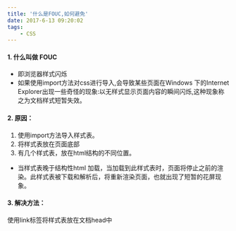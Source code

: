 ```yaml
---
title: '什么是FOUC,如何避免'
date: 2017-6-13 09:20:02
tags:
    - CSS
---
```


#### 1. 什么叫做 FOUC
- 即浏览器样式闪烁
- 如果使用import方法对css进行导入,会导致某些页面在Windows 下的Internet Explorer出现一些奇怪的现象:以无样式显示页面内容的瞬间闪烁,这种现象称之为文档样式短暂失效。

#### 2. 原因：
1. 使用import方法导入样式表。
2. 将样式表放在页面底部
3. 有几个样式表，放在html结构的不同位置。
- 当样式表晚于结构性html 加载，当加载到此样式表时，页面将停止之前的渲染。此样式表被下载和解析后，将重新渲染页面，也就出现了短暂的花屏现象。

#### 3. 解决方法：
使用link标签将样式表放在文档head中